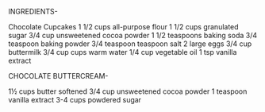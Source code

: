 INGREDIENTS-

Chocolate Cupcakes
1 1/2 cups all-purpose flour
1 1/2 cups granulated sugar
3/4 cup unsweetened cocoa powder
1 1/2 teaspoons baking soda
3/4 teaspoon baking powder
3/4 teaspoon teaspoon salt
2 large eggs
3/4 cup buttermilk
3/4 cup cups warm water
1/4 cup vegetable oil
1 tsp vanilla extract

CHOCOLATE BUTTERCREAM-

1½ cups butter softened
3/4 cup unsweetened cocoa powder
1 teaspoon vanilla extract
3-4 cups powdered sugar
